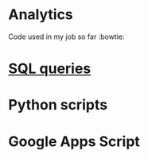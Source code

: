 # Analytics
Code used in my job so far :bowtie:
# [SQL queries](https://github.com/sapieh4/SQL)
# Python scripts
# Google Apps Script
